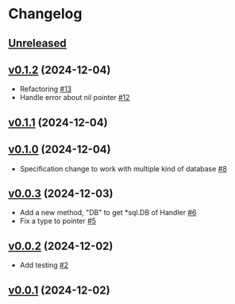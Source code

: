 # Changelog

## [Unreleased](https://github.com/today2098/testdbs/compare/v0.1.2...HEAD)


## [v0.1.2](https://github.com/today2098/testdbs/compare/v0.1.1...v0.1.2) (2024-12-04)

- Refactoring [#13](https://github.com/today2098/testdbs/pull/13)
- Handle error about nil pointer [#12](https://github.com/today2098/testdbs/pull/12)


## [v0.1.1](https://github.com/today2098/testdbs/compare/v0.1.0...v0.1.1) (2024-12-04)


## [v0.1.0](https://github.com/today2098/testdbs/compare/v0.0.3...v0.1.0) (2024-12-04)

- Specification change to work with multiple kind of database [#8](https://github.com/today2098/testdbs/pull/8)


## [v0.0.3](https://github.com/today2098/testdbs/compare/v0.0.2...v0.0.3) (2024-12-03)

- Add a new method, "DB" to get *sql.DB of Handler [#6](https://github.com/today2098/testdbs/pull/6)
- Fix a type to pointer [#5](https://github.com/today2098/testdbs/pull/5)


## [v0.0.2](https://github.com/today2098/testdbs/compare/v0.0.1...v0.0.2) (2024-12-02)

- Add testing [#2](https://github.com/today2098/testdbs/pull/2)


## [v0.0.1](https://github.com/today2098/testdbs/compare/b22ac09...v0.0.1) (2024-12-02)
